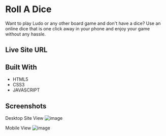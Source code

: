 # Roll A Dice
Want to play Ludo or any other board game and don't have a dice? Use an online dice that is one click away in your phone and enjoy your game without any hassle.

## Live Site URL


## Built With 
- HTML5
- CSS3
- JAVASCRIPT

## Screenshots
Desktop Site View
![image]()

Mobile View
![image]()


